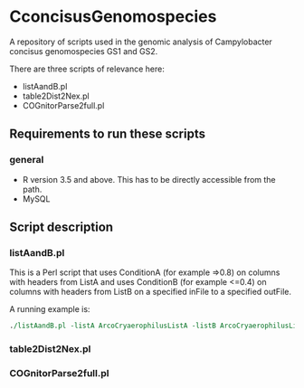 # CconcisusGenomospecies
A repository of scripts used in the genomic analysis of Campylobacter concisus genomospecies GS1 and GS2.

There are three scripts of relevance here:
* listAandB.pl
* table2Dist2Nex.pl
* COGnitorParse2full.pl

## Requirements to run these scripts 

### general

* R version 3.5 and above.  This has to be directly accessible from the path. 
* MySQL


## Script description

### listAandB.pl
This is a Perl script that uses ConditionA (for example =>0.8) on columns with  headers from ListA and uses ConditionB (for example <=0.4) on columns with headers from ListB on a specified inFile to a specified outFile.

A	running example is:

```perl
./listAandB.pl -listA ArcoCryaerophilusListA -listB ArcoCryaerophilusListB -inFile Arco_bsr_matrix_values.txt -outFile test.txt
```

### table2Dist2Nex.pl


### COGnitorParse2full.pl

